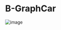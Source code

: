 # B-GraphCar
![image](https://github.com/GraphCar/B-GraphCar/assets/67590378/fba56e93-d52a-4a8f-8369-b559be189e50)

